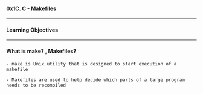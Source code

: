 #### 0x1C. C - Makefiles
*************************

#### Learning Objectives
**************************

#### What is make? , Makefiles?
	- make is Unix utility that is designed to start execution of a makefile

	- Makefiles are used to help decide which parts of a large program needs to be recompiled
